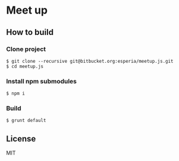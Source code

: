 
Meet up
===============




How to build
--------------

### Clone project

	$ git clone --recursive git@bitbucket.org:esperia/meetup.js.git
	$ cd meetup.js

### Install npm submodules

	$ npm i

### Build

	$ grunt default



License
--------------

MIT



